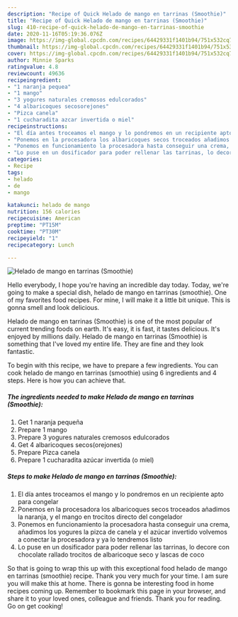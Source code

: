 ```yaml
---
description: "Recipe of Quick Helado de mango en tarrinas (Smoothie)"
title: "Recipe of Quick Helado de mango en tarrinas (Smoothie)"
slug: 410-recipe-of-quick-helado-de-mango-en-tarrinas-smoothie
date: 2020-11-16T05:19:36.076Z
image: https://img-global.cpcdn.com/recipes/64429331f1401b94/751x532cq70/helado-de-mango-en-tarrinas-smoothie-foto-principal.jpg
thumbnail: https://img-global.cpcdn.com/recipes/64429331f1401b94/751x532cq70/helado-de-mango-en-tarrinas-smoothie-foto-principal.jpg
cover: https://img-global.cpcdn.com/recipes/64429331f1401b94/751x532cq70/helado-de-mango-en-tarrinas-smoothie-foto-principal.jpg
author: Minnie Sparks
ratingvalue: 4.8
reviewcount: 49636
recipeingredient:
- "1 naranja pequea"
- "1 mango"
- "3 yogures naturales cremosos edulcorados"
- "4 albaricoques secosorejones"
- "Pizca canela"
- "1 cucharadita azcar invertida o miel"
recipeinstructions:
- "El día antes troceamos el mango y lo pondremos en un recipiente apto para congelar"
- "Ponemos en la procesadora los albaricoques secos troceados añadimos la naranja, y el mango en trocitos directo del congelador"
- "Ponemos en funcionamiento la procesadora hasta conseguir una crema, añadimos los yogures la pizca de canela y el azúcar invertido volvemos a conectar la procesadora y ya lo tendremos listo"
- "Lo puse en un dosificador para poder rellenar las tarrinas, lo decore con chocolate rallado trocitos de albaricoque seco y lascas de coco"
categories:
- Recipe
tags:
- helado
- de
- mango

katakunci: helado de mango 
nutrition: 156 calories
recipecuisine: American
preptime: "PT15M"
cooktime: "PT30M"
recipeyield: "1"
recipecategory: Lunch

---
```



![Helado de mango en tarrinas (Smoothie)](https://img-global.cpcdn.com/recipes/64429331f1401b94/751x532cq70/helado-de-mango-en-tarrinas-smoothie-foto-principal.jpg)

Hello everybody, I hope you're having an incredible day today. Today, we're going to make a special dish, helado de mango en tarrinas (smoothie). One of my favorites food recipes. For mine, I will make it a little bit unique. This is gonna smell and look delicious.

Helado de mango en tarrinas (Smoothie) is one of the most popular of current trending foods on earth. It's easy, it is fast, it tastes delicious. It's enjoyed by millions daily. Helado de mango en tarrinas (Smoothie) is something that I've loved my entire life. They are fine and they look fantastic.




To begin with this recipe, we have to prepare a few ingredients. You can cook helado de mango en tarrinas (smoothie) using 6 ingredients and 4 steps. Here is how you can achieve that.

<!--inarticleads1-->

##### The ingredients needed to make Helado de mango en tarrinas (Smoothie):

1. Get 1 naranja pequeña
1. Prepare 1 mango
1. Prepare 3 yogures naturales cremosos edulcorados
1. Get 4 albaricoques secos(orejones)
1. Prepare Pizca canela
1. Prepare 1 cucharadita azúcar invertida (o miel)




<!--inarticleads2-->

##### Steps to make Helado de mango en tarrinas (Smoothie):

1. El día antes troceamos el mango y lo pondremos en un recipiente apto para congelar
1. Ponemos en la procesadora los albaricoques secos troceados añadimos la naranja, y el mango en trocitos directo del congelador
1. Ponemos en funcionamiento la procesadora hasta conseguir una crema, añadimos los yogures la pizca de canela y el azúcar invertido volvemos a conectar la procesadora y ya lo tendremos listo
1. Lo puse en un dosificador para poder rellenar las tarrinas, lo decore con chocolate rallado trocitos de albaricoque seco y lascas de coco




So that is going to wrap this up with this exceptional food helado de mango en tarrinas (smoothie) recipe. Thank you very much for your time. I am sure you will make this at home. There is gonna be interesting food in home recipes coming up. Remember to bookmark this page in your browser, and share it to your loved ones, colleague and friends. Thank you for reading. Go on get cooking!
